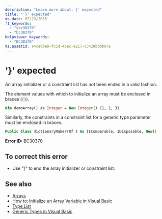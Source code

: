```yaml
---
description: "Learn more about: }' expected"
title: "'}' expected"
ms.date: 07/20/2015
f1_keywords:
  - "vbc30370"
  - "bc30370"
helpviewer_keywords:
  - "BC30370"
ms.assetid: a4ce9be9-fc5d-46ec-a217-c3428bd0b97e
---
```

# '}' expected

An array initializer or a constraint list has not been ended in a valid fashion.

The element values with which to initialize an array must be enclosed in braces (`{}`).

```vb
Dim demoArray() As Integer = New Integer() {1, 2, 3}
```

Similarly, the constraints in a constraint list for a generic type parameter must be enclosed in braces.

```vb
Public Class dictionaryMaker(Of t As {IComparable, IDisposable, New})
```

**Error ID:** BC30370

## To correct this error

- Use "}" to end the array initializer or constraint list.

## See also

- [Arrays](../programming-guide/language-features/arrays/index.md)
- [How to: Initialize an Array Variable in Visual Basic](../programming-guide/language-features/arrays/how-to-initialize-an-array-variable.md)
- [Type List](../language-reference/statements/type-list.md)
- [Generic Types in Visual Basic](../programming-guide/language-features/data-types/generic-types.md)
